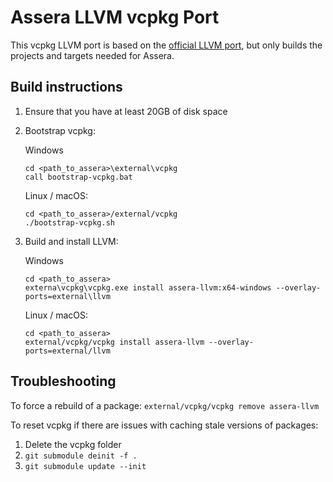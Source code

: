 # Assera LLVM vcpkg Port

This vcpkg LLVM port is based on the [official LLVM port](https://github.com/microsoft/vcpkg/blob/master/ports/llvm), but only builds the projects and targets needed for Assera.

## Build instructions

1. Ensure that you have at least 20GB of disk space

2. Bootstrap vcpkg:

    Windows

    ```shell
    cd <path_to_assera>\external\vcpkg
    call bootstrap-vcpkg.bat
    ```

    Linux / macOS:

    ```shell
    cd <path_to_assera>/external/vcpkg
    ./bootstrap-vcpkg.sh
    ```

3. Build and install LLVM:

    Windows

    ```shell
    cd <path_to_assera>
    externa\vcpkg\vcpkg.exe install assera-llvm:x64-windows --overlay-ports=external\llvm
    ```

    Linux / macOS:

    ```shell
    cd <path_to_assera>
    external/vcpkg/vcpkg install assera-llvm --overlay-ports=external/llvm
    ```

## Troubleshooting

To force a rebuild of a package: `external/vcpkg/vcpkg remove assera-llvm`


To reset vcpkg if there are issues with caching stale versions of packages:

1. Delete the vcpkg folder
2. `git submodule deinit -f .`
3. `git submodule update --init`